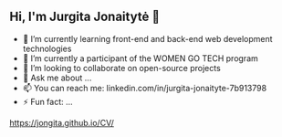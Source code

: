 ## Hi, I'm Jurgita Jonaitytė 👋

- 🌱 I’m currently learning front-end and back-end web development technologies
-  🔭 I’m currently a participant of the WOMEN GO TECH program
- 👯 I’m looking to collaborate on open-source projects
- 💬 Ask me about ...
- 📫 You can reach me: linkedin.com/in/jurgita-jonaityte-7b913798
- ⚡ Fun fact: ...

https://jongita.github.io/CV/

